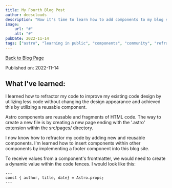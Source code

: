 ```yaml
---
title: My Fourth Blog Post
author: deesclouds
description: "Now it's time to learn how to add components to my blog site"
image: 
    url: "#"
    alt: "#"
pubDate: 2022-11-14
tags: ["astro", "learning in public", "components", "community", "refractor"]
---
```

<a href="/blog">Back to Blog Page</a>

Published on: 2022-11-14

## What I've learned:

I learned how to refractor my code to improve my existing code design by utilizing less code without changing the design appearance and achieved this by utilizing a reusable component.

Astro components are reusable and fragments of HTML code. The way to create a new file is by creating a new page ending with the '.astro' extension within the src/pages/ directory. 

I now know how to refractor my code by adding new and reusable components. I'm learned how to insert components within other components by implementing a footer component into this blog site. 

To receive values from a component's frontmatter, we would need to create a dynamic value within the code fences. I would look like this:

```
---
const { author, title, date} = Astro.props;
---
```